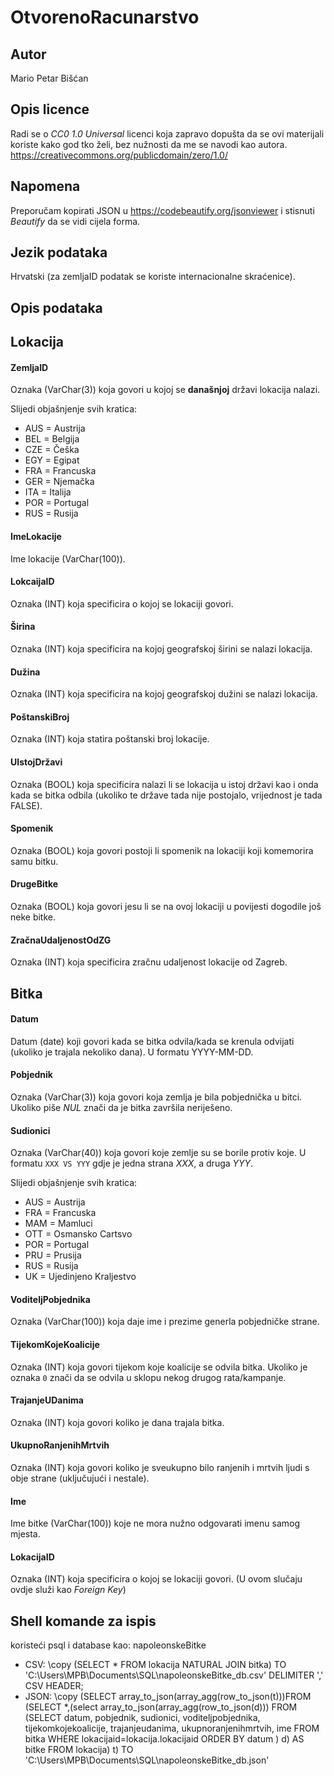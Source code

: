 # OtvorenoRacunarstvo

## Autor
Mario Petar Bišćan

## Opis licence
Radi se o _CC0 1.0 Universal_ licenci koja zapravo dopušta da se ovi materijali koriste kako god tko želi, bez nužnosti da me se navodi kao autora. https://creativecommons.org/publicdomain/zero/1.0/

## Napomena
Preporučam kopirati JSON u https://codebeautify.org/jsonviewer i stisnuti *Beautify* da se vidi cijela forma.

## Jezik podataka
Hrvatski (za zemljaID podatak se koriste internacionalne skraćenice).

## Opis podataka


## Lokacija
#### ZemljaID
Oznaka (VarChar(3)) koja govori u kojoj se **današnjoj** državi lokacija nalazi.

Slijedi objašnjenje svih kratica:
- AUS = Austrija
- BEL = Belgija
- CZE = Češka
- EGY = Egipat
- FRA = Francuska
- GER = Njemačka
- ITA = Italija
- POR = Portugal
- RUS = Rusija

#### ImeLokacije
Ime lokacije (VarChar(100)).

#### LokcaijaID
Oznaka (INT) koja specificira o kojoj se lokaciji govori.

#### Širina
Oznaka (INT) koja specificira na kojoj geografskoj širini se nalazi lokacija.

#### Dužina
Oznaka (INT) koja specificira na kojoj geografskoj dužini se nalazi lokacija.

#### PoštanskiBroj
Oznaka (INT) koja statira poštanski broj lokacije.

#### UIstojDržavi
Oznaka (BOOL) koja specificira nalazi li se lokacija u istoj državi kao i onda kada se bitka odbila (ukoliko te države tada nije postojalo, vrijednost je tada FALSE).

#### Spomenik
Oznaka (BOOL) koja govori postoji li spomenik na lokaciji koji komemorira samu bitku.

#### DrugeBitke
Oznaka (BOOL) koja govori jesu li se na ovoj lokaciji u povijesti dogodile još neke bitke.

#### ZračnaUdaljenostOdZG
Oznaka (INT) koja specificira zračnu udaljenost lokacije od Zagreb.

## Bitka
#### Datum
Datum (date) koji govori kada se bitka odvila/kada se krenula odvijati (ukoliko je trajala nekoliko dana). U formatu YYYY-MM-DD.

#### Pobjednik 
Oznaka (VarChar(3)) koja govori koja zemlja je bila pobjednička u bitci. Ukoliko piše _NUL_ znači da je bitka završila neriješeno.

#### Sudionici
Oznaka (VarChar(40)) koja govori koje zemlje su se borile protiv koje. U formatu `XXX VS YYY` gdje je jedna strana *XXX*, a druga *YYY*. 

Slijedi objašnjenje svih kratica:
- AUS = Austrija
- FRA = Francuska
- MAM = Mamluci
- OTT = Osmansko Cartsvo
- POR = Portugal
- PRU = Prusija
- RUS = Rusija
- UK = Ujedinjeno Kraljestvo

#### VoditeljPobjednika
Oznaka (VarChar(100)) koja daje ime i prezime generla pobjedničke strane.

#### TijekomKojeKoalicije
Oznaka (INT) koja govori tijekom koje koalicije se odvila bitka. Ukoliko je oznaka `0` znači da se odvila u sklopu nekog drugog rata/kampanje.

#### TrajanjeUDanima
Oznaka (INT) koja govori koliko je dana trajala bitka.

#### UkupnoRanjenihMrtvih
Oznaka (INT) koja govori koliko je sveukupno bilo ranjenih i mrtvih ljudi s obje strane (uključujući i nestale).

#### Ime
Ime bitke (VarChar(100)) koje ne mora nužno odgovarati imenu samog mjesta.

#### LokacijaID
Oznaka (INT) koja specificira o kojoj se lokaciji govori. (U ovom slučaju ovdje služi kao *Foreign Key*)

## Shell komande za ispis

koristeći psql i database kao: napoleonskeBitke
- CSV: \copy (SELECT * FROM lokacija NATURAL JOIN bitka) TO 'C:\Users\MPB\Documents\SQL\napoleonskeBitke_db.csv' DELIMITER ',' CSV HEADER;     
- JSON: \copy (SELECT array_to_json(array_agg(row_to_json(t)))FROM (SELECT *,(select array_to_json(array_agg(row_to_json(d))) FROM (SELECT datum, pobjednik, sudionici, voditeljpobjednika, tijekomkojekoalicije, trajanjeudanima, ukupnoranjenihmrtvih, ime FROM bitka WHERE lokacijaid=lokacija.lokacijaid ORDER BY datum ) d) AS bitke FROM lokacija) t) TO 'C:\Users\MPB\Documents\SQL\napoleonskeBitke_db.json'

